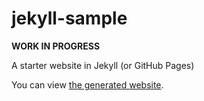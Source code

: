 # jekyll-sample

**WORK IN PROGRESS**

A starter website in Jekyll (or GitHub Pages)

You can view [the generated website](https://menozero.github.io/jekyll-sample/).

